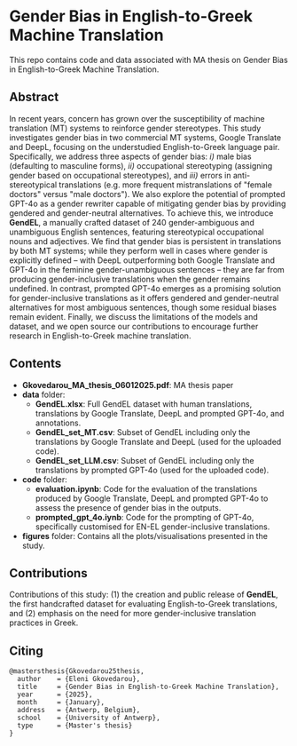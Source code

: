 # Gender Bias in English-to-Greek Machine Translation

This repo contains code and data associated with MA thesis on Gender Bias in English-to-Greek Machine Translation.


## Abstract
In recent years, concern has grown over the susceptibility of machine translation (MT) systems to reinforce gender stereotypes. This study investigates gender bias in two commercial MT systems, Google Translate and DeepL, focusing on the understudied English-to-Greek language pair. Specifically, we address three aspects of gender bias: _i)_ male bias (defaulting to masculine forms), _ii)_ occupational stereotyping (assigning gender based on occupational stereotypes), and _iii)_ errors in anti-stereotypical translations (e.g. more frequent mistranslations of "female doctors" versus "male doctors"). We also explore the potential of prompted GPT-4o as a gender rewriter capable of mitigating gender bias by providing gendered and gender-neutral alternatives. To achieve this, we introduce **GendEL**, a manually crafted dataset of 240 gender-ambiguous and unambiguous English sentences, featuring stereotypical occupational nouns and adjectives. We find that gender bias is persistent in translations by both MT systems; while they perform well in cases where gender is explicitly defined – with DeepL outperforming both Google Translate and GPT-4o in the feminine gender-unambiguous sentences – they are far from producing gender-inclusive translations when the gender remains undefined. In contrast, prompted GPT-4o emerges as a promising solution for gender-inclusive translations as it offers gendered and gender-neutral alternatives for most ambiguous sentences, though some residual biases remain evident. Finally, we discuss the limitations of the models and dataset, and we open source our contributions to encourage further research in English-to-Greek machine translation.


## Contents
* **Gkovedarou_MA_thesis_06012025.pdf**: MA thesis paper
* **data** folder:
    - **GendEL.xlsx**: Full GendEL dataset with human translations, translations by Google Translate, DeepL and prompted GPT-4o, and annotations.
    - **GendEL_set_MT.csv**: Subset of GendEL including only the translations by Google Translate and DeepL (used for the uploaded code).
    - **GendEL_set_LLM.csv**: Subset of GendEL including only the translations by prompted GPT-4o (used for the uploaded code). 
* **code** folder:
    - **evaluation.ipynb**: Code for the evaluation of the translations produced by Google Translate, DeepL and prompted GPT-4o to assess the presence of gender bias in the outputs.
    - **prompted_gpt_4o.iynb**: Code for the prompting of GPT-4o, specifically customised for EN-EL gender-inclusive translations.
* **figures** folder: Contains all the plots/visualisations presented in the study.


## Contributions
Contributions of this study: (1) the creation and public release of **GendEL**, the first handcrafted dataset for evaluating English-to-Greek translations, and (2) emphasis on the need for more gender-inclusive translation practices in Greek.


## Citing
```
@mastersthesis{Gkovedarou25thesis,
  author    = {Eleni Gkovedarou},
  title     = {Gender Bias in English-to-Greek Machine Translation},
  year      = {2025},
  month     = {January},
  address   = {Antwerp, Belgium},
  school    = {University of Antwerp},
  type      = {Master's thesis}
}
```
